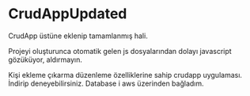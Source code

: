 # CrudAppUpdated

CrudApp üstüne eklenip tamamlanmış hali.

Projeyi oluşturunca otomatik gelen js dosyalarından dolayı javascript gözüküyor, aldırmayın.

Kişi ekleme çıkarma düzenleme özelliklerine sahip crudapp uygulaması. İndirip deneyebilirsiniz. Database i aws üzerinden bağladım.

